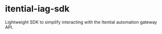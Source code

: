 # itential-iag-sdk
Lightweight SDK to simplify interacting with the Itential automation gateway API.
